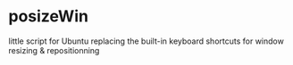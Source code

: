 # posizeWin
little script for Ubuntu replacing the built-in keyboard shortcuts for window resizing &amp; repositionning
